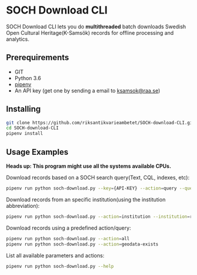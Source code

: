# SOCH Download CLI

SOCH Download CLI lets you do **multithreaded** batch downloads Swedish Open Cultural Heritage(K-Samsök) records for offline processing and analytics.

## Prerequirements

 - GIT
 - Python 3.6
 - [pipenv](https://docs.pipenv.org/)
 - An API key (get one by sending a email to ksamsok@raa.se)

## Installing

```bash
git clone https://github.com/riksantikvarieambetet/SOCH-download-CLI.git
cd SOCH-download-CLI
pipenv install
```

## Usage Examples

**Heads up: This program might use all the systems available CPUs.**

Download records based on a SOCH search query(Text, CQL, indexes, etc):

```bash
pipenv run python soch-download.py --key={API-KEY} --action=query --query=thumbnailExists=j
```

Download records from an specific institution(using the institution abbreviation):

```bash
pipenv run python soch-download.py --action=institution --institution=raa
```

Download records using a predefined action/query:

```bash
pipenv run python soch-download.py --action=all
pipenv run python soch-download.py --action=geodata-exists
```

List all available parameters and actions:

```bash
pipenv run python soch-download.py --help
```
